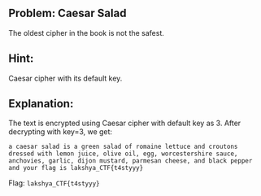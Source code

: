 ## Problem: Caesar Salad

The oldest cipher in the book is not the safest.

## Hint:

Caesar cipher with its default key.

## Explanation:

The text is encrypted using Caesar cipher with default key as 3.
After decrypting with key=3, we get:

```
a caesar salad is a green salad of romaine lettuce and croutons dressed with lemon juice, olive oil, egg, worcestershire sauce, anchovies, garlic, dijon mustard, parmesan cheese, and black pepper and your flag is lakshya_CTF{t4styyy}
```

Flag: `lakshya_CTF{t4styyy}`

